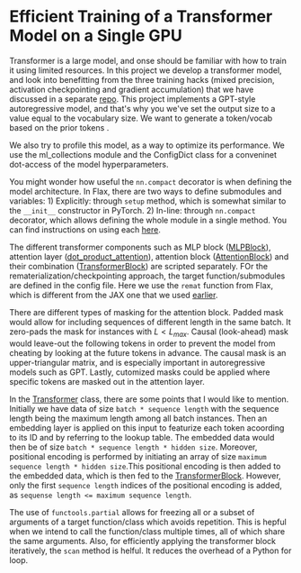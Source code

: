 # Efficient Training of a  Transformer Model on a Single GPU

Transformer is a large model, and onse should be familiar with how to train it using limited resources. In this project we develop a transformer model, and look into benefitting from the three training hacks (mixed precision, activation checkpointing and gradient accumulation) that we have discussed in a separate [repo](../single-gpu-training-hacks/). This project implements a GPT-style autoregressive model, and that's why you we've set the output size to a value equal to the vocabulary size. We want to generate a token/vocab based on the prior tokens .

We also try to profile this model, as a way to optimize its performance. We use the ml_collections module and the ConfigDict class for a conveninet dot-access of the model hyperparameters.

You might wonder how useful the `nn.compact` decorator is when defining the model architecture. In Flax, there are two ways to define submodules and variables: 1) Explicitly: through `setup` method, which is somewhat similar to the `__init__` constructor in PyTorch. 2) In-line: through `nn.compact` decorator, which allows defining the whole module in a single method. You can find instructions on using each [here](https://flax-linen.readthedocs.io/en/latest/guides/flax_fundamentals/setup_or_nncompact.html).

The different transformer components such as MLP block ([MLPBlock](jax/model.py#L9)), attention layer ([dot_product_attention](jax/model.py#L32)), attention block ([AttentionBlock](jax/model.py#L53)) and their combination ([TransformerBlock](jax/model.py#L78)) are scripted separately. FOr the rematerialization/checkpointing approach, the target function/submodules are defined in the config file. Here we use the `remat` function from Flax, which is different from the JAX one that we used [earlier](../single-gpu-training-hacks/jax/utils.py#L19).

There are different types of masking for the attention block. Padded mask would allow for including sequences of different length in the same batch. It zero-pads the mask for instances with $L < L_{max}$. Causal (look-ahead) mask would leave-out the following tokens in order to prevent the model from cheating by looking at the future tokens in advance. The causal mask is an upper-triangular matrix, and is especially important in autoregressive models such as GPT. Lastly, cutomized masks could be applied where specific tokens are masked out in the attention layer. 

In the [Transformer](jax/model.py#L100) class, there are some points that I would like to mention. Initially we have data of size `batch * sequence length` with the sequence length being the maximum length among all batch instances. Then an embedding layer is applied on this input to featurize each token acoording to its ID and by referring to the lookup table. The embedded data would then be of size `batch * sequence length * hidden size`. Moreover, positional encoding is performed by initiating an array of size `maximum sequence length * hidden size`.This positional encoding is then added to the embedded data, which is then fed to the [TransformerBlock](jax/model.py#L78). However, only the first `sequence length` indices of the positional encoding is added, as `sequense length <= maximum sequence length`.

The use of `functools.partial` allows for freezing all or a subset of arguments of a target function/class which avoids repetition. This is hepful when we intend to call the function/class multiple times, all of which share the same arguments. Also, for efficiently applying the transformer block iteratively, the `scan` method is helful. It reduces the overhead of a Python for loop.
